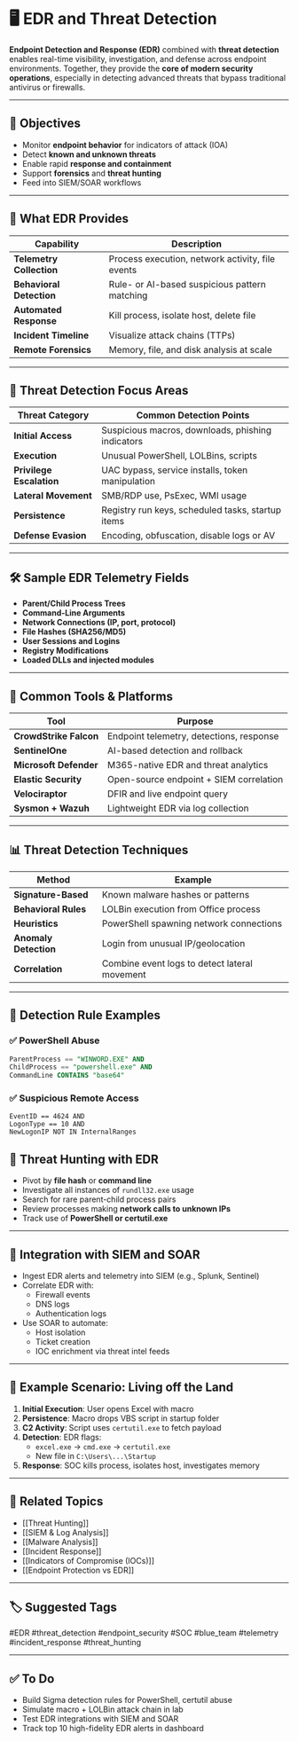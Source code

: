 # 🖥️ EDR and Threat Detection

**Endpoint Detection and Response (EDR)** combined with **threat detection** enables real-time visibility, investigation, and defense across endpoint environments. Together, they provide the **core of modern security operations**, especially in detecting advanced threats that bypass traditional antivirus or firewalls.

---

## 🎯 Objectives

- Monitor **endpoint behavior** for indicators of attack (IOA)
- Detect **known and unknown threats**
- Enable rapid **response and containment**
- Support **forensics** and **threat hunting**
- Feed into SIEM/SOAR workflows

---

## 🧱 What EDR Provides

| Capability               | Description                                         |
|--------------------------|-----------------------------------------------------|
| **Telemetry Collection**  | Process execution, network activity, file events   |
| **Behavioral Detection**  | Rule- or AI-based suspicious pattern matching      |
| **Automated Response**    | Kill process, isolate host, delete file            |
| **Incident Timeline**     | Visualize attack chains (TTPs)                     |
| **Remote Forensics**      | Memory, file, and disk analysis at scale           |

---

## 🧩 Threat Detection Focus Areas

| Threat Category          | Common Detection Points                            |
|--------------------------|-----------------------------------------------------|
| **Initial Access**        | Suspicious macros, downloads, phishing indicators  |
| **Execution**             | Unusual PowerShell, LOLBins, scripts               |
| **Privilege Escalation**  | UAC bypass, service installs, token manipulation   |
| **Lateral Movement**      | SMB/RDP use, PsExec, WMI usage                     |
| **Persistence**           | Registry run keys, scheduled tasks, startup items |
| **Defense Evasion**       | Encoding, obfuscation, disable logs or AV          |

---

## 🛠 Sample EDR Telemetry Fields

- **Parent/Child Process Trees**
- **Command-Line Arguments**
- **Network Connections (IP, port, protocol)**
- **File Hashes (SHA256/MD5)**
- **User Sessions and Logins**
- **Registry Modifications**
- **Loaded DLLs and injected modules**

---

## 🔧 Common Tools & Platforms

| Tool                    | Purpose                                |
|-------------------------|----------------------------------------|
| **CrowdStrike Falcon**  | Endpoint telemetry, detections, response|
| **SentinelOne**         | AI-based detection and rollback         |
| **Microsoft Defender**  | M365-native EDR and threat analytics    |
| **Elastic Security**    | Open-source endpoint + SIEM correlation |
| **Velociraptor**        | DFIR and live endpoint query            |
| **Sysmon + Wazuh**      | Lightweight EDR via log collection      |

---

## 📊 Threat Detection Techniques

| Method                | Example                                |
|-----------------------|----------------------------------------|
| **Signature-Based**   | Known malware hashes or patterns        |
| **Behavioral Rules**  | LOLBin execution from Office process    |
| **Heuristics**        | PowerShell spawning network connections |
| **Anomaly Detection** | Login from unusual IP/geolocation       |
| **Correlation**       | Combine event logs to detect lateral movement |

---

## 🧠 Detection Rule Examples

### ✅ PowerShell Abuse
```sql
ParentProcess == "WINWORD.EXE" AND
ChildProcess == "powershell.exe" AND
CommandLine CONTAINS "base64"
```

### ✅ Suspicious Remote Access
```
EventID == 4624 AND
LogonType == 10 AND
NewLogonIP NOT IN InternalRanges
```

## 🧪 Threat Hunting with EDR

- Pivot by **file hash** or **command line**
- Investigate all instances of `rundll32.exe` usage
- Search for rare parent-child process pairs
- Review processes making **network calls to unknown IPs**
- Track use of **PowerShell or certutil.exe**

---

## 🔐 Integration with SIEM and SOAR

- Ingest EDR alerts and telemetry into SIEM (e.g., Splunk, Sentinel)
- Correlate EDR with:
    - Firewall events
    - DNS logs
    - Authentication logs
- Use SOAR to automate:
    - Host isolation
    - Ticket creation
    - IOC enrichment via threat intel feeds

---

## 📘 Example Scenario: Living off the Land

1. **Initial Execution**: User opens Excel with macro
2. **Persistence**: Macro drops VBS script in startup folder
3. **C2 Activity**: Script uses `certutil.exe` to fetch payload
4. **Detection**: EDR flags:
    - `excel.exe` → `cmd.exe` → `certutil.exe`
    - New file in `C:\Users\...\Startup`
5. **Response**: SOC kills process, isolates host, investigates memory

---

## 🔗 Related Topics

- [[Threat Hunting]]
- [[SIEM & Log Analysis]]
- [[Malware Analysis]]
- [[Incident Response]]
- [[Indicators of Compromise (IOCs)]]
- [[Endpoint Protection vs EDR]]

---

## 🏷 Suggested Tags

#EDR #threat_detection #endpoint_security #SOC #blue_team #telemetry #incident_response #threat_hunting

---

## ✅ To Do

-  Build Sigma detection rules for PowerShell, certutil abuse
-  Simulate macro + LOLBin attack chain in lab
-  Test EDR integrations with SIEM and SOAR
-  Track top 10 high-fidelity EDR alerts in dashboard
